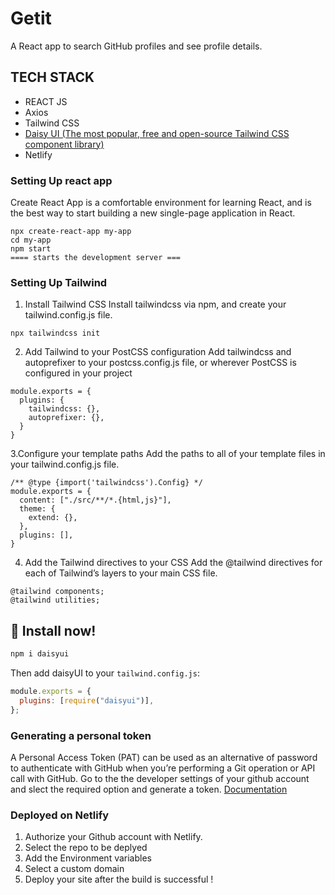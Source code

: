 # Getit
A React app to search GitHub profiles and see profile details. 

## TECH STACK
- REACT JS
- Axios
- Tailwind CSS
- [Daisy UI (The most popular, free and open-source Tailwind CSS component library)](daisyui.com)
- Netlify


### Setting Up react app
Create React App is a comfortable environment for learning React, and is the best way to start building a new single-page application in React.
```
npx create-react-app my-app
cd my-app
npm start
==== starts the development server ===
```

### Setting Up Tailwind
1. Install Tailwind CSS
Install tailwindcss via npm, and create your tailwind.config.js file.

```npm install -D tailwindcss postcss autoprefixer
npx tailwindcss init
```

2. Add Tailwind to your PostCSS configuration
Add tailwindcss and autoprefixer to your postcss.config.js file, or wherever PostCSS is configured in your project
```
module.exports = {
  plugins: {
    tailwindcss: {},
    autoprefixer: {},
  }
}
```
3.Configure your template paths
Add the paths to all of your template files in your tailwind.config.js file.
```
/** @type {import('tailwindcss').Config} */
module.exports = {
  content: ["./src/**/*.{html,js}"],
  theme: {
    extend: {},
  },
  plugins: [],
}
```

4. Add the Tailwind directives to your CSS
Add the @tailwind directives for each of Tailwind’s layers to your main CSS file.
```@tailwind base;
@tailwind components;
@tailwind utilities;
```

## 📀 Install now!

```bash
npm i daisyui
```

Then add daisyUI to your `tailwind.config.js`:  


```js
module.exports = {
  plugins: [require("daisyui")],
};
```

### Generating a personal token
A Personal Access Token (PAT) can be used as an alternative of password to authenticate with GitHub when you’re performing a Git operation or API call with GitHub.
Go to the the developer settings of your github account and slect the required option and generate a token.
[Documentation](https://cloudaffaire.com/how-to-create-personal-access-token-in-github/)

### Deployed on Netlify
1. Authorize your Github account with Netlify.
2. Select the repo to be deplyed
3. Add the Environment variables 
4. Select a custom domain
5. Deploy your site after the build is successful !

